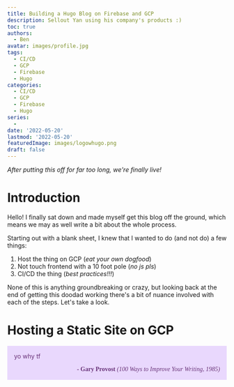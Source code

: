 ```yaml
---
title: Building a Hugo Blog on Firebase and GCP
description: Sellout Yan using his company's products :)
toc: true
authors:
  - Ben
avatar: images/profile.jpg
tags:
  - CI/CD
  - GCP
  - Firebase
  - Hugo
categories:
  - CI/CD
  - GCP
  - Firebase
  - Hugo
series:
  - 
date: '2022-05-20'
lastmod: '2022-05-20'
featuredImage: images/logowhugo.png
draft: false
---
```


_After putting this off for far too long, we're finally live!_

# Introduction
Hello! I finally sat down and made myself get this blog off the ground, which means we may as well write a bit about the whole process.

Starting out with a blank sheet, I knew that I wanted to do (and not do) a few things:

1. Host the thing on GCP (_eat your own dogfood_)
2. Not touch frontend with a 10 foot pole (_no js pls_)
3. CI/CD the thing (_best practices!!!_)

None of this is anything groundbreaking or crazy, but looking back at the end of getting this doodad working there's a bit of nuance involved with each of the steps. Let's take a look. 

# Hosting a Static Site on GCP



<div class="warning" style='padding:0.1em; background-color:#E9D8FD; color:#69337A'>
<span>
<p style='margin-left:1em;'>
yo why tf 
</p>
<p style='margin-top:1em; margin-bottom:1em; margin-right:1em; text-align:right; font-family:Georgia'> <b>- Gary Provost</b> <i>(100 Ways to Improve Your Writing, 1985)</i>
</p></span>
</div>